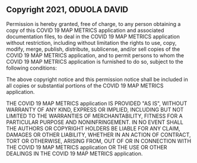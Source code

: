 ## Copyright 2021, ODUOLA DAVID


Permission is hereby granted, free of charge, to any person obtaining a copy of this COVID 19 MAP METRICS application and associated documentation files, to deal in the COVID 19 MAP METRICS application without restriction, including without limitation the rights to use, copy, modify, merge, publish, distribute, sublicense, and/or sell copies of the COVID 19 MAP METRICS application, and to permit persons to whom the COVID 19 MAP METRICS application is furnished to do so, subject to the following conditions:

The above copyright notice and this permission notice shall be included in all copies or substantial portions of the COVID 19 MAP METRICS application.

THE COVID 19 MAP METRICS application IS PROVIDED "AS IS", WITHOUT WARRANTY OF ANY KIND, EXPRESS OR IMPLIED, INCLUDING BUT NOT LIMITED TO THE WARRANTIES OF MERCHANTABILITY, FITNESS FOR A PARTICULAR PURPOSE AND NONINFRINGEMENT. IN NO EVENT SHALL THE AUTHORS OR COPYRIGHT HOLDERS BE LIABLE FOR ANY CLAIM, DAMAGES OR OTHER LIABILITY, WHETHER IN AN ACTION OF CONTRACT, TORT OR OTHERWISE, ARISING FROM, OUT OF OR IN CONNECTION WITH THE COVID 19 MAP METRICS application OR THE USE OR OTHER DEALINGS IN THE COVID 19 MAP METRICS application.
